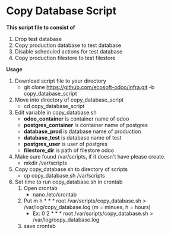 # Copy Database Script
**This script file to consist of**
1. Drop test database
2. Copy production database to test database
3. Disable scheduled actions for test database
4. Copy production filestore to test filestore

**Usage**
1. Download script file to your directory
   - git clone https://github.com/ecosoft-odoo/infra.git -b copy_database_script
2. Move into directory of copy_database_script
   - cd copy_database_script
3. Edit variable in copy_database.sh
   - **odoo_container** is container name of odoo
   - **postgres_container** is container name of postgres
   - **database_prod** is database name of production
   - **database_test** is database name of test
   - **postgres_user** is user of postgres
   - **filestore_dir** is path of filestore odoo
3. Make sure found /var/scripts, if it doesn't have please create.
   - mkdir /var/scripts
4. Copy copy_database.sh to directory of scripts
   - cp copy_database.sh /var/scripts
5. Set time to run copy_database.sh in crontab
   1. Open crontab
      - nano /etc/crontab
   2. Put m h   * * *   root    /var/scripts/copy_database.sh > /var/log/copy_database.log (m = minues, h = hours)
      - Ex: 0 2   * * *   root    /var/scripts/copy_database.sh > /var/log/copy_database.log
   3. save crontab
